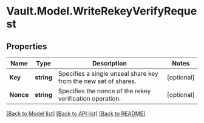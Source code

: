 # Vault.Model.WriteRekeyVerifyRequest

## Properties

Name | Type | Description | Notes
------------ | ------------- | ------------- | -------------
**Key** | **string** | Specifies a single unseal share key from the new set of shares. | [optional] 
**Nonce** | **string** | Specifies the nonce of the rekey verification operation. | [optional] 


[[Back to Model list]](../README.md#documentation-for-models) [[Back to API list]](../README.md#documentation-for-api-endpoints) [[Back to README]](../README.md)

